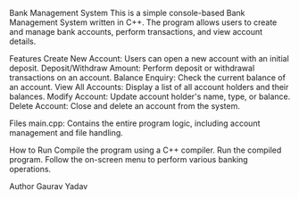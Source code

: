 Bank Management System
This is a simple console-based Bank Management System written in C++. The program allows users to create and manage bank accounts, perform transactions, and view account details.

Features
Create New Account: Users can open a new account with an initial deposit.
Deposit/Withdraw Amount: Perform deposit or withdrawal transactions on an account.
Balance Enquiry: Check the current balance of an account.
View All Accounts: Display a list of all account holders and their balances.
Modify Account: Update account holder's name, type, or balance.
Delete Account: Close and delete an account from the system.

Files
main.cpp: Contains the entire program logic, including account management and file handling.

How to Run
Compile the program using a C++ compiler.
Run the compiled program.
Follow the on-screen menu to perform various banking operations.

Author
Gaurav Yadav
